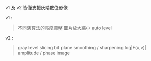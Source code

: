 v1 及 v2 皆僅支援灰階數位影像  

v1 :  
>不同演算法的亮度調整
>圖片放大縮小
>auto level
  
v2 :  
>gray level slicing
>bit plane
>smoothing / sharpening
>log|F(u,v)|
>amplitude / phase image
